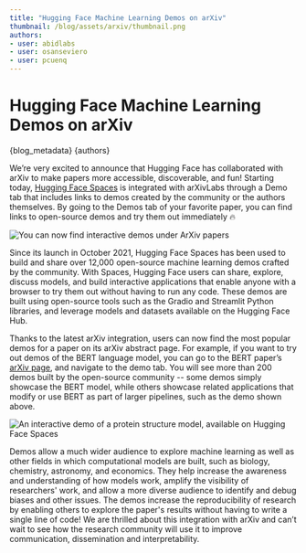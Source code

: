 ```yaml
---
title: "Hugging Face Machine Learning Demos on arXiv" 
thumbnail: /blog/assets/arxiv/thumbnail.png
authors:
- user: abidlabs
- user: osanseviero
- user: pcuenq
---
```


# Hugging Face Machine Learning Demos on arXiv

{blog_metadata}
{authors}

We’re very excited to announce that Hugging Face has collaborated with arXiv to make papers more accessible, discoverable, and fun! Starting today, [Hugging Face Spaces](https://huggingface.co/spaces) is integrated with arXivLabs through a Demo tab that includes links to demos created by the community or the authors themselves. By going to the Demos tab of your favorite paper, you can find links to open-source demos and try them out immediately 🔥

![You can now find interactive demos under ArXiv papers](/blog/assets/arxiv/recording.gif)

Since its launch in October 2021, Hugging Face Spaces has been used to build and share over 12,000 open-source machine learning demos crafted by the community. With Spaces, Hugging Face users can share, explore, discuss models, and build interactive applications that enable anyone with a browser to try them out without having to run any code. These demos are built using open-source tools such as the Gradio and Streamlit Python libraries, and leverage models and datasets available on the Hugging Face Hub.

Thanks to the latest arXiv integration, users can now find the most popular demos for a paper on its arXiv abstract page. For example, if you want to try out demos of the BERT language model, you can go to the BERT paper’s [arXiv page](https://arxiv.org/abs/1810.04805), and navigate to the demo tab. You will see more than 200 demos built by the open-source community -- some demos simply showcase the BERT model, while others showcase related applications that modify or use BERT as part of larger pipelines, such as the demo shown above.

![An interactive demo of a protein structure model, available on Hugging Face Spaces](/blog/assets/arxiv/protein.png)

Demos allow a much wider audience to explore machine learning as well as other fields in which computational models are built, such as biology, chemistry, astronomy, and economics. They help increase the awareness and understanding of how models work, amplify the visibility of researchers' work, and allow a more diverse audience to identify and debug biases and other issues. The demos increase the reproducibility of research by enabling others to explore the paper's results without having to write a single line of code! We are thrilled about this integration with arXiv and can’t wait to see how the research community will use it to improve communication, dissemination and interpretability.
